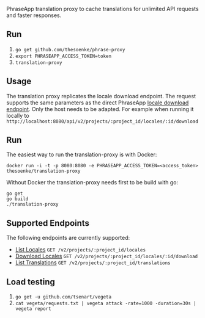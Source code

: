 PhraseApp translation proxy to cache translations for unlimited API requests and faster responses.

## Run
1. `go get github.com/thesoenke/phrase-proxy`
2. `export PHRASEAPP_ACCESS_TOKEN=token`
3. `translation-proxy`

## Usage
The translation proxy replicates the locale download endpoint. The request supports the same parameters as the direct PhraseApp [locale download endpoint](https://phraseapp.com/docs/api/v2/locales/#download). Only the host needs to be adapted. For example when running it locally to `http://localhost:8080/api/v2/projects/:project_id/locales/:id/download`

## Run
The easiest way to run the translation-proxy is with Docker:

    docker run -i -t -p 8080:8080 -e PHRASEAPP_ACCESS_TOKEN=<access_token> thesoenke/translation-proxy

Without Docker the translation-proxy needs first to be build with go:

    go get
    go build
    ./translation-proxy

## Supported Endpoints
The following endpoints are currently supported:
- [List Locales](https://phraseapp.com/docs/api/v2/locales/#index) `GET /v2/projects/:project_id/locales`
- [Download Locales](https://phraseapp.com/docs/api/v2/locales/#download) `GET /v2/projects/:project_id/locales/:id/download`
- [List Translations](https://phraseapp.com/docs/api/v2/translations/#index) `GET /v2/projects/:project_id/translations
`

## Load testing
1. `go get -u github.com/tsenart/vegeta`
2. `cat vegeta/requests.txt | vegeta attack -rate=1000 -duration=30s | vegeta report`